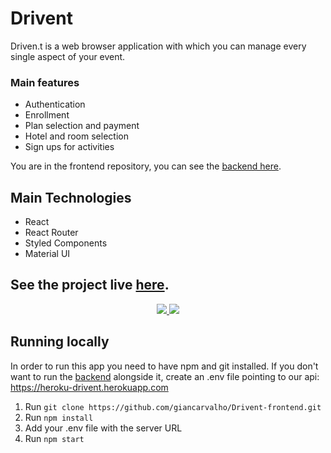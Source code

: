 
  
# Drivent
Driven.t is a web browser application with which you can manage every single aspect of your event. 

### Main features

- Authentication
- Enrollment
- Plan selection and payment
- Hotel and room selection
- Sign ups for activities

You are in the frontend repository, you can see the [backend here](https://github.com/angelicacavalheiro/Drivent-Back).

## Main Technologies

- React
- React Router
- Styled Components
- Material UI


## See the project live [here](https://drivent-frontend.vercel.app).

<p align="center">
  <a href="https://drivent-frontend.vercel.app">
  <img src="https://i.imgur.com/B9pPtfj.png" />
      <img src="https://i.imgur.com/HriMuvZ.png" />
    </a>
</p>

## Running locally

In order to run this app you need to have npm and git installed. If you don't want to run the [backend](https://github.com/angelicacavalheiro/Drivent-Back) alongside it, create an .env file pointing to our api: https://heroku-drivent.herokuapp.com

1) Run ```git clone https://github.com/giancarvalho/Drivent-frontend.git ```
3) Run ```npm install```
4) Add your .env file with the server URL
5) Run ```npm start```


